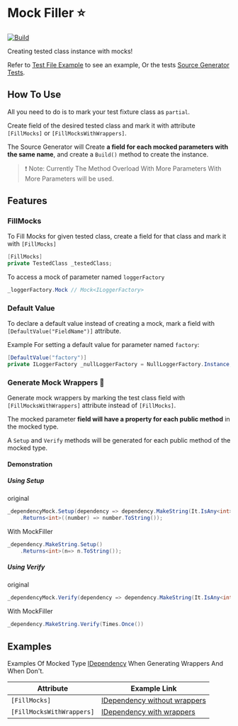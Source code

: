 # Mock Filler :star:
[![Build](https://github.com/YarinOmesi/MockFiller/actions/workflows/CI.yml/badge.svg)](https://github.com/YarinOmesi/MockFiller/actions/workflows/CI.yml)

Creating tested class instance with mocks!

Refer to [Test File Example](./Sample.Tests/Test.cs) to see an example,
Or the tests [Source Generator Tests](./TestsHelper.SourceGenerator.Tests/MockFillerSourceGeneratorTests.cs).

## How To Use

All you need to do is to mark your test fixture class as `partial`.

Create field of the desired tested class and mark it with attribute `[FillMocks]` or `[FillMocksWithWrappers]`.

The Source Generator will Create **a field for each mocked parameters with the same name**, and create a `Build()` method to create the instance. 

> :exclamation: Note: Currently The Method Overload With More Parameters With More Parameters
> will be used.

## Features

### FillMocks

To Fill Mocks for given tested class, create a field for that class and mark it with `[FillMocks]`
```csharp
[FillMocks]
private TestedClass _testedClass;
```

To access a mock of parameter named `loggerFactory`
```csharp
_loggerFactory.Mock // Mock<ILoggerFactory>
```

### Default Value

To declare a default value instead of creating a mock, mark a field with `[DefaultValue("FieldName")]` attribute.

Example For setting a default value for parameter named `factory`:
```csharp
[DefaultValue("factory")]
private ILoggerFactory _nullLoggerFactory = NullLoggerFactory.Instance;
```

### Generate Mock Wrappers :crystal_ball:

Generate mock wrappers by marking the test class field with `[FillMocksWithWrappers]` attribute instead of `[FillMocks]`.

The mocked parameter **field will have a property for each public method** in the mocked type. 

A `Setup` and `Verify` methods will be generated for each public method of the mocked type.

#### Demonstration

##### Using Setup
original
```csharp
_dependencyMock.Setup(dependency => dependency.MakeString(It.IsAny<int>()))
    .Returns<int>((number) => number.ToString());
```
With MockFiller
```csharp
_dependency.MakeString.Setup()
    .Returns<int>(n=> n.ToString());
```

##### Using Verify
original
```csharp
_dependencyMock.Verify(dependency => dependency.MakeString(It.IsAny<int>()), Times.Once)
```
With MockFiller
```csharp
_dependency.MakeString.Verify(Times.Once())
```

## Examples
Examples Of Mocked Type [IDependency](./TestsHelper.SourceGenerator.Tests/Sources/IDependency.cs)
When Generating Wrappers And When Don't.

| Attribute                 | Example Link                                                                                                           |
|---------------------------|------------------------------------------------------------------------------------------------------------------------|
| `[FillMocks]`             | [IDependency without wrappers](./TestsHelper.SourceGenerator.Tests/Sources/Wrapper.IDependency.generated.cs)           |
| `[FillMocksWithWrappers]` | [IDependency with wrappers](./TestsHelper.SourceGenerator.Tests/Sources/Wrapper.IDependency.WithWrappers.generated.cs) |